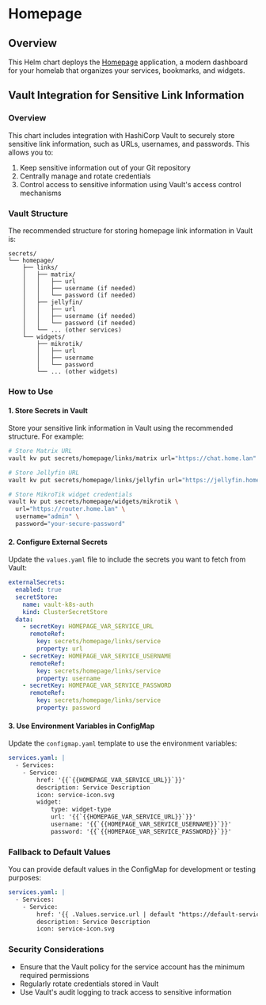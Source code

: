 # Homepage

## Overview
This Helm chart deploys the [Homepage](https://github.com/gethomepage/homepage) application, a modern dashboard for your homelab that organizes your services, bookmarks, and widgets.

## Vault Integration for Sensitive Link Information

### Overview
This chart includes integration with HashiCorp Vault to securely store sensitive link information, such as URLs, usernames, and passwords. This allows you to:

1. Keep sensitive information out of your Git repository
2. Centrally manage and rotate credentials
3. Control access to sensitive information using Vault's access control mechanisms

### Vault Structure
The recommended structure for storing homepage link information in Vault is:

```
secrets/
└── homepage/
    ├── links/
    │   ├── matrix/
    │   │   ├── url
    │   │   ├── username (if needed)
    │   │   └── password (if needed)
    │   ├── jellyfin/
    │   │   ├── url
    │   │   ├── username (if needed)
    │   │   └── password (if needed)
    │   └── ... (other services)
    └── widgets/
        ├── mikrotik/
        │   ├── url
        │   ├── username
        │   └── password
        └── ... (other widgets)
```

### How to Use

#### 1. Store Secrets in Vault
Store your sensitive link information in Vault using the recommended structure. For example:

```bash
# Store Matrix URL
vault kv put secrets/homepage/links/matrix url="https://chat.home.lan"

# Store Jellyfin URL
vault kv put secrets/homepage/links/jellyfin url="https://jellyfin.home.lan"

# Store MikroTik widget credentials
vault kv put secrets/homepage/widgets/mikrotik \
  url="https://router.home.lan" \
  username="admin" \
  password="your-secure-password"
```

#### 2. Configure External Secrets
Update the `values.yaml` file to include the secrets you want to fetch from Vault:

```yaml
externalSecrets:
  enabled: true
  secretStore:
    name: vault-k8s-auth
    kind: ClusterSecretStore
  data:
    - secretKey: HOMEPAGE_VAR_SERVICE_URL
      remoteRef:
        key: secrets/homepage/links/service
        property: url
    - secretKey: HOMEPAGE_VAR_SERVICE_USERNAME
      remoteRef:
        key: secrets/homepage/links/service
        property: username
    - secretKey: HOMEPAGE_VAR_SERVICE_PASSWORD
      remoteRef:
        key: secrets/homepage/links/service
        property: password
```

#### 3. Use Environment Variables in ConfigMap
Update the `configmap.yaml` template to use the environment variables:

```yaml
services.yaml: |
  - Services:
    - Service:
        href: '{{`{{HOMEPAGE_VAR_SERVICE_URL}}`}}'
        description: Service Description
        icon: service-icon.svg
        widget:
            type: widget-type
            url: '{{`{{HOMEPAGE_VAR_SERVICE_URL}}`}}'
            username: '{{`{{HOMEPAGE_VAR_SERVICE_USERNAME}}`}}'
            password: '{{`{{HOMEPAGE_VAR_SERVICE_PASSWORD}}`}}'
```

### Fallback to Default Values
You can provide default values in the ConfigMap for development or testing purposes:

```yaml
services.yaml: |
  - Services:
    - Service:
        href: '{{ .Values.service.url | default "https://default-service-url.com" }}'
        description: Service Description
        icon: service-icon.svg
```

### Security Considerations
- Ensure that the Vault policy for the service account has the minimum required permissions
- Regularly rotate credentials stored in Vault
- Use Vault's audit logging to track access to sensitive information
